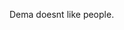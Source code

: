 Dema doesnt like people.

<!---
Dema01jd/Dema01jd is a ✨ special ✨ repository because its `README.md` (this file) appears on your GitHub profile.
You can click the Preview link to take a look at your changes.
--->
